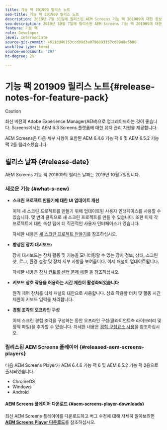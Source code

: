 ```yaml
---
title: 기능 팩 201909 릴리스 노트
seo-title: 기능 팩 201909 릴리스 노트
description: 2019년 7월 31일에 릴리스된 AEM Screens 기능 팩 201909에 대한 정보를 보려면 이 페이지를 따르십시오.
seo-description: 2019년 10월 7일에 릴리스된 AEM Screens 기능 팩 201909에 대한 정보를 보려면 이 페이지를 따르십시오.
feature: 기능 팩
role: Developer
level: Intermediate
source-git-commit: 4611dd40153ccd09d3a0796093157cd09a8e5b80
workflow-type: tm+mt
source-wordcount: '297'
ht-degree: 2%

---
```



# 기능 팩 201909 릴리스 노트{#release-notes-for-feature-pack}

>[!CAUTION]
>
>최신 버전의 Adobe Experience Manager(AEM)으로 업그레이드하는 것이 좋습니다. Screens에서는 AEM 6.3 Screens 플랫폼에 대한 유지 관리 지원을 제공합니다.

AEM Screens은 다음 세부 사항이 포함된 AEM 6.4.6 기능 팩 6 및 AEM 6.5.2 기능 팩 2를 릴리스했습니다.

## 릴리스 날짜 {#release-date}

AEM Screens 기능 팩 201909의 릴리스 날짜는 2019년 10월 7일입니다.

### 새로운 기능 {#what-s-new}

* **스크린 프로젝트 만들기에 대한 UI 업데이트 개선**

   이제 새 스크린 프로젝트를 만들기 위해 업데이트된 사용자 인터페이스를 사용할 수 있습니다. 몇 번의 클릭으로 새 스크린 프로젝트를 만들 수 있습니다. 또한 이제 각 프로젝트에 대한 속성 탭에 더 직관적인 사용자 인터페이스가 있습니다.

   자세한 내용은 [새 스크린 프로젝트 만들기](creating-a-screens-project.md)를 참조하십시오.

* **향상된 장치 대시보드:**

   장치 대시보드는 장치 활동 및 기능을 모니터링할 수 있는 장치 정보, 상태, 스크린샷, 로그, 환경 설정 및 장치 세부 사항을 보여줍니다. 이제 패널이 업데이트됩니다.

   자세한 내용은 [장치 컨트롤 센터 문제 해결](monitoring-screens.md) 을 참조하십시오.

* **키보드 상호 작용을 허용하는 시간 제한이 활성화되었습니다**

   원격 제어 장치를 터치 패널의 대안으로 사용합니다. 상호 작용할 터치 및 활동 시간 제한이 키보드 입력을 처리합니다.

* **경험 조각의 오프라인 구성**

   이제 스크린 경험 조각을 구성하는 동안 오프라인 구성(클라이언트측 라이브러리 및 정적 파일)을 추가할 수 있습니다.
자세한 내용은 [경험 구성요소 사용](experience-fragments-in-screens.md)을 참조하십시오.

### 릴리스된 AEM Screens 플레이어 {#released-aem-screens-players}

다음 AEM Screens Player가 AEM 6.4.6 기능 팩 6 및 AEM 6.5.2 기능 팩 2용으로 출시되었습니다.

* ChromeOS
* Windows
* Android

#### AEM Screens 플레이어 다운로드 {#aem-screens-player-downloads}

최신 AEM Screens 플레이어를 다운로드하고 버그 수정에 대해 자세히 알아보려면 [**AEM Screens Player 다운로드**](https://download.macromedia.com/screens/)를 참조하십시오.
